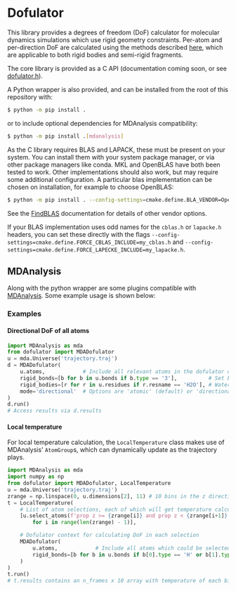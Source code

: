 # Dofulator

This library provides a degrees of freedom (DoF) calculator for molecular dynamics
simulations which use rigid geometry constraints.
Per-atom and per-direction DoF are calculated using the methods described
[here](https://arxiv.org/abs/2402.11171), which are applicable to both rigid bodies
and semi-rigid fragments.

The core library is provided as a C API (documentation coming soon, or see [dofulator.h](src/dofulator.h)).

A Python wrapper is also provided, and can be installed from the root of this
repository with:
```bash
$ python -m pip install .
```
or to include optional dependencies for MDAnalysis compatibility:
```bash
$ python -m pip install .[mdanalysis]
```
As the C library requires BLAS and LAPACK, these must be present on your system.
You can install them with your system package manager, or via other package
managers like conda.
MKL and OpenBLAS have both been tested to work. Other implementations should
also work, but may require some additional configuration.
A particular blas implementation can be chosen on installation, for example to choose OpenBLAS:
```bash
$ python -m pip install . --config-settings=cmake.define.BLA_VENDOR=OpenBLAS
```
See the [FindBLAS](https://cmake.org/cmake/help/latest/module/FindBLAS.html#blas-lapack-vendors)
documentation for details of other vendor options.

If your BLAS implementation uses odd names for the `cblas.h` or `lapacke.h` headers, you
can set these directly with the flags `--config-settings=cmake.define.FORCE_CBLAS_INCLUDE=my_cblas.h`
and `--config-settings=cmake.define.FORCE_LAPECKE_INCLUDE=my_lapacke.h`.

## MDAnalysis

Along with the python wrapper are some plugins compatible with
[MDAnalysis](https://github.com/MDAnalysis/mdanalysis).
Some example usage is shown below:

### Examples

#### Directional DoF of all atoms

```python
import MDAnalysis as mda
from dofulator import MDADofulator
u = mda.Universe('trajectory.traj')
d = MDADofulator(
    u.atoms,            # Include all relevant atoms in the dofulator context
    rigid_bonds=[b for b in u.bonds if b.type == '3'],          # Set bond type 3 as rigid
    rigid_bodies=[r for r in u.residues if r.resname == 'H2O'], # Water treated as rigid bodies
    mode='directional'  # Options are 'atomic' (default) or 'directional'
)
d.run()
# Access results via d.results
```

#### Local temperature

For local temperature calculation, the `LocalTemperature` class makes
use of MDAnalysis' `AtomGroup`s, which can dynamically update as the trajectory plays.
```python
import MDAnalysis as mda
import numpy as np
from dofulator import MDADofulator, LocalTemperature
u = mda.Universe('trajectory.traj')
zrange = np.linspace(0, u.dimensions[2], 11) # 10 bins in the z direction
t = LocalTemperature(
    # List of atom selections, each of which will get temperature calculated on each frame
    [u.select_atoms(f'prop z >= {zrange[i]} and prop z < {zrange[i+1]}', updating=True)
        for i in range(len(zrange) - 1)],

    # Dofulator context for calculating DoF in each selection
    MDADofulator(
        u.atoms,            # Include all atoms which could be selected
        rigid_bonds=[b for b in u.bonds if b[0].type == 'H' or b[1].type == 'H'], # Rigid bonds to hydrogens
    )
)
t.run()
# t.results contains an n_frames x 10 array with temperature of each bin on each frame
```
